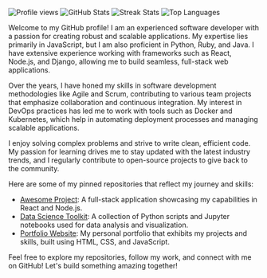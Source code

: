![Profile views](https://komarev.com/ghpvc/?username=alexatcheson692&style=flat)
![GitHub Stats](https://github-readme-stats.vercel.app/api?username=alexatcheson692&show_icons=true&theme=radical)
![Streak Stats](https://github-readme-streak-stats.herokuapp.com/?user=alexatcheson692&theme=radical)
![Top Languages](https://github-readme-stats.vercel.app/api/top-langs/?username=alexatcheson692&layout=compact&theme=radical)

Welcome to my GitHub profile! I am an experienced software developer with a passion for creating robust and scalable applications. My expertise lies primarily in JavaScript, but I am also proficient in Python, Ruby, and Java. I have extensive experience working with frameworks such as React, Node.js, and Django, allowing me to build seamless, full-stack web applications.

Over the years, I have honed my skills in software development methodologies like Agile and Scrum, contributing to various team projects that emphasize collaboration and continuous integration. My interest in DevOps practices has led me to work with tools such as Docker and Kubernetes, which help in automating deployment processes and managing scalable applications.

I enjoy solving complex problems and strive to write clean, efficient code. My passion for learning drives me to stay updated with the latest industry trends, and I regularly contribute to open-source projects to give back to the community.

Here are some of my pinned repositories that reflect my journey and skills:

- [Awesome Project](https://github.com/alexatcheson692/awesome-project): A full-stack application showcasing my capabilities in React and Node.js.
- [Data Science Toolkit](https://github.com/alexatcheson692/data-science-toolkit): A collection of Python scripts and Jupyter notebooks used for data analysis and visualization.
- [Portfolio Website](https://github.com/alexatcheson692/portfolio-website): My personal portfolio that exhibits my projects and skills, built using HTML, CSS, and JavaScript.

Feel free to explore my repositories, follow my work, and connect with me on GitHub! Let's build something amazing together!
